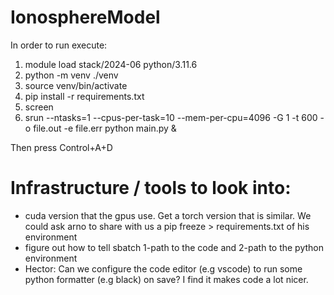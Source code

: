 # IonosphereModel
In order to run execute:
1.  module load stack/2024-06 python/3.11.6
2.  python -m venv ./venv
3.  source venv/bin/activate
4.  pip install -r requirements.txt
5.  screen
6.  srun --ntasks=1 --cpus-per-task=10 --mem-per-cpu=4096 -G 1 -t 600 -o file.out -e file.err python main.py &


Then press Control+A+D

# Infrastructure / tools to look into:
- cuda version that the gpus use. Get a torch version that is similar. We could ask arno to share with us a pip freeze > requirements.txt of his environment
- figure out how to tell sbatch 1-path to the code and 2-path to the python environment
- Hector: Can we configure the code editor (e.g vscode) to run some python formatter (e.g black) on save? I find it makes code a lot nicer.

